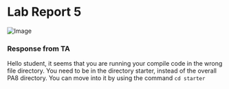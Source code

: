 # Lab Report 5

![Image](LabReport5pic1)

### Response from TA
Hello student, it seems that you are running your compile code in the wrong file directory. You need to be in the directory starter, instead of the overall PA8 directory. You can move into it by using the command ```cd starter```
